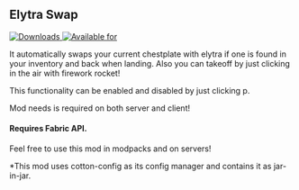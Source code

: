 ## Elytra Swap

[![Downloads](http://cf.way2muchnoise.eu/full_353164_downloads.svg)
![Available for](http://cf.way2muchnoise.eu/versions/353164.svg)](https://www.curseforge.com/minecraft/mc-mods/elytra-swap)

It automatically swaps your current chestplate with elytra if one is found in your inventory and back when landing.
Also you can takeoff by just clicking in the air with firework rocket!

This functionality can be enabled and disabled by just clicking p.

Mod needs is required on both server and client!

#### Requires Fabric API.

Feel free to use this mod in modpacks and on servers!

*This mod uses cotton-config as its config manager and contains it as jar-in-jar.
